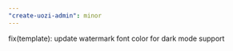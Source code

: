 ```yaml
---
"create-uozi-admin": minor
---
```


fix(template): update watermark font color for dark mode support
